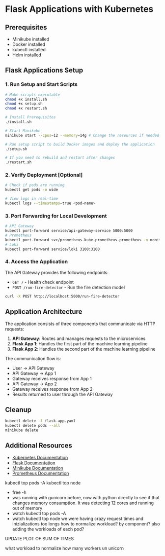 # Flask Applications with Kubernetes

## Prerequisites
- Minikube installed
- Docker installed
- kubectl installed
- Helm installed

## Flask Applications Setup

### 1. Run Setup and Start Scripts
```bash
# Make scripts executable
chmod +x install.sh
chmod +x setup.sh
chmod +x restart.sh

# Install Prerequisites
./install.sh

# Start Minikube
minikube start --cpus=12 --memory=14g # Change the resources if needed by your machine

# Run setup script to build Docker images and deploy the application
./setup.sh

# If you need to rebuild and restart after changes
./restart.sh
```


### 2. Verify Deployment [Optional]
```bash
# Check if pods are running
kubectl get pods -o wide

# View logs in real-time
kubectl logs --timestamps=true <pod-name>
```

### 3. Port Forwarding for Local Development
```bash
# API Gateway
kubectl port-forward service/api-gateway-service 5000:5000
# Prometheus
kubectl port-forward svc/prometheus-kube-prometheus-prometheus -n monitoring 9090
# Loki
kubectl port-forward service/loki 3100:3100
```

### 4. Access the Application
The API Gateway provides the following endpoints:

- `GET /` - Health check endpoint
- `POST /run-fire-detector` - Run the fire detection model

```bash
curl -X POST http://localhost:5000/run-fire-detector
```

## Application Architecture

The application consists of three components that communicate via HTTP requests:

1. **API Gateway**: Routes and manages requests to the microservices
2. **Flask App 1**: Handles the first part of the machine learning pipeline
3. **Flask App 2**: Handles the second part of the machine learning pipeline

The communication flow is:
- User → API Gateway
- API Gateway → App 1
- Gateway receives response from App 1
- API Gateway → App 2
- Gateway receives response from App 2
- Results returned to user through the API Gateway

## Cleanup
```bash
kubectl delete -f flask-app.yaml
kubectl delete pods --all
minikube delete
```

## Additional Resources
- [Kubernetes Documentation](https://kubernetes.io/docs/)
- [Flask Documentation](https://flask.palletsprojects.com/)
- [Minikube Documentation](https://minikube.sigs.k8s.io/docs/)
- [Prometheus Documentation](https://prometheus.io/docs/)

kubectl top pods -A
kubectl top node

- free -h
- was running with gunicorn before, now with python directly to see if that changes memory consumption. It was detecting 12 cores and running out of memory
- watch kubectl top pods -A
- watch kubectl top node
we were having crazy request times and inizializations too longs
how to normalize workload? by component? also adding the workloads of each pod?

UPDATE PLOT OF SUM OF TIMES

what workload to normalize
how many workers un unicorn